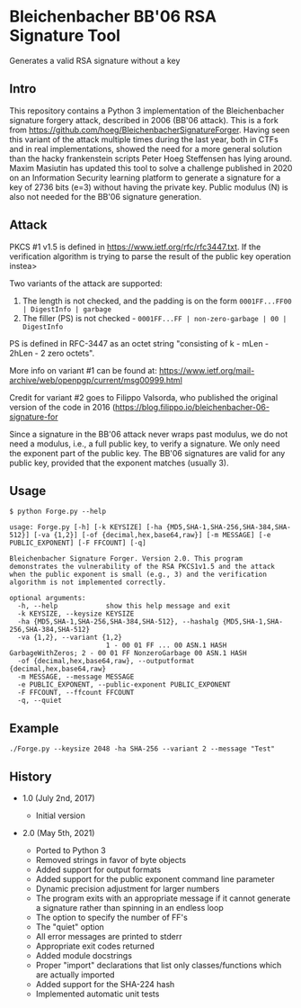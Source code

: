 # Bleichenbacher BB'06 RSA Signature Tool

Generates a valid RSA signature without a key

## Intro

This repository contains a Python 3 implementation of the Bleichenbacher signature forgery attack, described in 2006 (BB'06 attack). This is a fork from <https://github.com/hoeg/BleichenbacherSignatureForger>. Having seen this variant of the attack multiple times during the last year, both in CTFs and in real implementations, showed the need for a more general solution than the hacky frankenstein scripts Peter Hoeg Steffensen has lying around. Maxim Masiutin has updated this tool to solve a challenge published in 2020 on an Information Security learning platform to generate a signature for a key of 2736 bits (e=3) without having the private key. Public modulus (N) is also not needed for the BB'06 signature generation.

## Attack

PKCS #1 v1.5 is defined in <https://www.ietf.org/rfc/rfc3447.txt>. If the verification algorithm is trying to parse the result of the public key operation instea>

Two variants of the attack are supported:

1. The length is not checked, and the padding is on the form ``0001FF...FF00 | DigestInfo | garbage``
2. The filler (PS) is not checked - ``0001FF...FF | non-zero-garbage | 00 | DigestInfo``

PS is defined in RFC-3447 as an octet string "consisting of k - mLen - 2hLen - 2 zero octets".

More info on variant #1 can be found at: <https://www.ietf.org/mail-archive/web/openpgp/current/msg00999.html>

Credit for variant #2 goes to Filippo Valsorda, who published the original version of the code in 2016 (<https://blog.filippo.io/bleichenbacher-06-signature-for>

Since a signature in the BB'06 attack never wraps past modulus, we do not need a modulus, i.e., a full public key, to verify a signature. We only need the exponent part of the public key. The BB'06 signatures are valid for any public key, provided that the exponent matches (usually 3).
## Usage

```
$ python Forge.py --help

usage: Forge.py [-h] [-k KEYSIZE] [-ha {MD5,SHA-1,SHA-256,SHA-384,SHA-512}] [-va {1,2}] [-of {decimal,hex,base64,raw}] [-m MESSAGE] [-e PUBLIC_EXPONENT] [-F FFCOUNT] [-q]

Bleichenbacher Signature Forger. Version 2.0. This program demonstrates the vulnerability of the RSA PKCS1v1.5 and the attack when the public exponent is small (e.g., 3) and the verification algorithm is not implemented correctly.

optional arguments:
  -h, --help            show this help message and exit
  -k KEYSIZE, --keysize KEYSIZE
  -ha {MD5,SHA-1,SHA-256,SHA-384,SHA-512}, --hashalg {MD5,SHA-1,SHA-256,SHA-384,SHA-512}
  -va {1,2}, --variant {1,2}
                        1 - 00 01 FF ... 00 ASN.1 HASH GarbageWithZeros; 2 - 00 01 FF NonzeroGarbage 00 ASN.1 HASH
  -of {decimal,hex,base64,raw}, --outputformat {decimal,hex,base64,raw}
  -m MESSAGE, --message MESSAGE
  -e PUBLIC_EXPONENT, --public-exponent PUBLIC_EXPONENT
  -F FFCOUNT, --ffcount FFCOUNT
  -q, --quiet
```
## Example
```
./Forge.py --keysize 2048 -ha SHA-256 --variant 2 --message "Test"
```

## History

- 1.0 (July 2nd, 2017)
  - Initial version

- 2.0 (May 5th, 2021)
  - Ported to Python 3
  - Removed strings in favor of byte objects
  - Added support for output formats
  - Added support for the public exponent command line parameter
  - Dynamic precision adjustment for larger numbers
  - The program exits with an appropriate message if it cannot generate a signature rather than spinning in an endless loop
  - The option to specify the number of FF's
  - The "quiet" option
  - All error messages are printed to stderr
  - Appropriate exit codes returned
  - Added module docstrings
  - Proper "import" declarations that list only classes/functions which are actually imported
  - Added support for the SHA-224 hash
  - Implemented automatic unit tests


